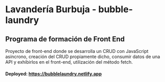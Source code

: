 # Lavandería Burbuja - bubble-laundry
## Programa de formación de Front End

Proyecto de front-end donde se desarrolla un CRUD con JavaScript asíncrono, creación del CRUD propiamente dicho, consumir datos de una API y exhibirlos en el front-end, utilización del  método fetch.
#### Deployed:  https://bubblelaundry.netlify.app

